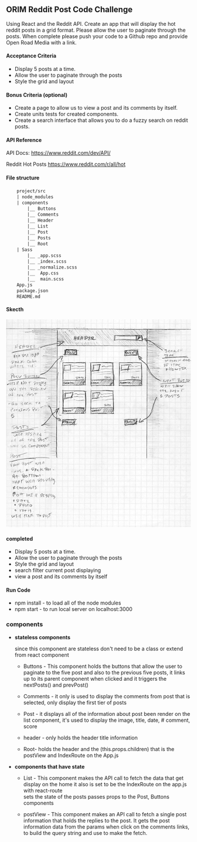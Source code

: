 ## ORIM Reddit Post Code Challenge
Using React and the Reddit API. Create an app that will display the hot reddit posts in a grid format.  Please allow the user to paginate through the posts. When complete please push your code to a Github repo and provide Open Road Media with a link.

#### Acceptance Criteria
* Display 5 posts at a time.
* Allow the user to paginate through the posts
* Style the grid and layout

#### Bonus Criteria (optional)
* Create  a page to allow us to view a post and its comments by itself. 
* Create units tests for created components.
* Create a search interface that allows you to do a fuzzy search on reddit posts. 

#### API Reference
API Docs:
https://www.reddit.com/dev/API/

Reddit Hot Posts
https://www.reddit.com/r/all/hot

#### File structure

        project/src
        | node_modules
        | components
            |__ Buttons
            |__ Comments
            |__ Header
            |__ List
            |__ Post
            |__ Posts
            |__ Root
        | Sass  
            |__ _app.scss
            |__ _index.scss
            |__ _normalize.scss
            |__  App.css
            |__  main.scss
        App.js
        package.json
        README.md
#### Skecth
![sketch](public/sketch.jpg)

#### completed 
* Display 5 posts at a time.
* Allow the user to paginate through the posts
* Style the grid and layout
* search filter current post displaying 
* view a post and its comments by itself

#### Run Code
*   npm install - to load all of the node modules
*   npm start - to run local server on localhost:3000

### components

* <strong>stateless components </strong>

  since this component are stateless don't need to be a class or extend from react component

  * Buttons - This component holds the buttons that allow the user to paginate to the five post and also to the previous five posts, it links up to its parent component when clicked and it triggers the nextPosts() and prevPost()

  * Comments - it only is used to display the comments from post that is selected, only display the first tier of posts

  * Post - it displays all of the information about post been render on the list component, it's used to display the image, title, date, # comment, score

  * header - only holds the header title information

  * Root- holds the header and the (this.props.children) that is the postView and IndexRoute on the App.js  

* <strong> components that have state </strong>
  * List - This component makes the API call to fetch the data that get display on the home it also is set to be the IndexRoute on the app.js with react-route  
  sets the state of the posts passes props to the Post, Buttons components

  * postView - This component makes an API call to fetch a single post information that holds the replies to the post.
  It gets the post information data from the params when click on the comments links, to build the query string and use to make the fetch.

